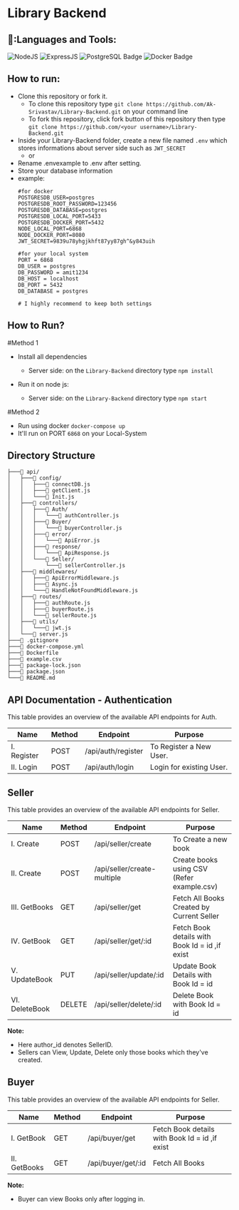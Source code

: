 # Library Backend

## 🧰:Languages and Tools:

![NodeJS](https://img.shields.io/badge/nodejs%20-%ffb400.svg?&style=for-the-badge&logo=nodeJs&logoColor=white)
![ExpressJS](https://img.shields.io/badge/expressjs%20-%23FF6F00.svg?&style=for-the-badge&logo=express&logoColor=white)
<img src="https://img.shields.io/badge/PostgreSQL-336791?style=for-the-badge&logo=postgresql&logoColor=white" alt="PostgreSQL Badge">
<img src="https://img.shields.io/badge/Docker-2496ED?style=for-the-badge&logo=docker&logoColor=white" alt="Docker Badge">
## How to run:

- Clone this repository or fork it.
  - To clone this repository type `git clone https://github.com/Ak-Srivastav/Library-Backend.git` on your command line
  - To fork this repository, click fork button of this repository then type `git clone https://github.com/<your username>/Library-Backend.git`
- Inside your Library-Backend folder, create a new file named `.env` which stores informations about server side such as `JWT_SECRET`
  - or 
- Rename .envexample to .env after setting.
- Store your database information
- example:
  ```
  #for docker
  POSTGRESDB_USER=postgres
  POSTGRESDB_ROOT_PASSWORD=123456
  POSTGRESDB_DATABASE=postgres
  POSTGRESDB_LOCAL_PORT=5433
  POSTGRESDB_DOCKER_PORT=5432
  NODE_LOCAL_PORT=6868
  NODE_DOCKER_PORT=8080
  JWT_SECRET=9839u78yhgjkhft87yy87gh^&y843uih
  
  #for your local system
  PORT = 6868
  DB_USER = postgres
  DB_PASSWORD = amit1234
  DB_HOST = localhost
  DB_PORT = 5432
  DB_DATABASE = postgres
  
  # I highly recommend to keep both settings
  ```
## How to Run?

#Method 1
  
- Install all dependencies
  - Server side: on the `Library-Backend` directory type `npm install`

- Run it on node js:
  - Server side: on the `Library-Backend` directory type `npm start`

#Method 2
- Run using docker
`docker-compose up`
- It'll run on PORT `6868` on your Local-System 

## Directory Structure
```
├───📁 api/
│   ├───📁 config/
│   │   ├───📄 connectDB.js
│   │   ├───📄 getClient.js
│   │   └───📄 Init.js
│   ├───📁 controllers/
│   │   ├───📁 Auth/
│   │   │   └───📄 authController.js
│   │   ├───📁 Buyer/
│   │   │   └───📄 buyerController.js
│   │   ├───📁 error/
│   │   │   └───📄 ApiError.js
│   │   ├───📁 response/
│   │   │   └───📄 ApiResponse.js
│   │   └───📁 Seller/
│   │       └───📄 sellerController.js
│   ├───📁 middlewares/
│   │   ├───📄 ApiErrorMiddleware.js
│   │   ├───📄 Async.js
│   │   └───📄 HandleNotFoundMiddleware.js
│   ├───📁 routes/
│   │   ├───📄 authRoute.js
│   │   ├───📄 buyerRoute.js
│   │   └───📄 sellerRoute.js
│   ├───📁 utils/
│   │   └───📄 jwt.js
│   └───📄 server.js
├───📄 .gitignore
├───📄 docker-compose.yml
├───📄 Dockerfile
├───📄 example.csv
├───📄 package-lock.json
├───📄 package.json
└───📄 README.md
```

## API Documentation - Authentication

This table provides an overview of the available API endpoints for Auth.

| Name | Method | Endpoint | Purpose |
|---|---|---|---|
| I. Register | POST | /api/auth/register | To Register a New User. |
| II. Login | POST | /api/auth/login | Login for existing User. |

## Seller

This table provides an overview of the available API endpoints for Seller.

| Name | Method | Endpoint | Purpose |
|---|---|---|---|
| I.  Create    | POST | /api/seller/create | To Create a new book |
| II. Create | POST | /api/seller/create-multiple | Create books using CSV (Refer example.csv) |
| III. GetBooks | GET | /api/seller/get | Fetch All Books Created by Current Seller |
| IV. GetBook | GET | /api/seller/get/:id | Fetch Book details with Book Id = id ,if exist |
| V. UpdateBook | PUT | /api/seller/update/:id | Update Book Details with Book Id = id |
| VI. DeleteBook | DELETE | /api/seller/delete/:id | Delete Book with Book Id = id |

**Note:**

* Here author_id denotes SellerID.
* Sellers can View, Update, Delete only those books which they've created.

## Buyer

This table provides an overview of the available API endpoints for Seller.

| Name | Method | Endpoint | Purpose |
|---|---|---|---|
| I. GetBook | GET | /api/buyer/get | Fetch Book details with Book Id = id ,if exist |
| II. GetBooks | GET | /api/buyer/get/:id | Fetch All Books |

**Note:**

* Buyer can view Books only after logging in.
